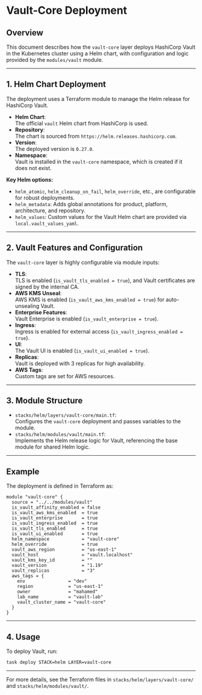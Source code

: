 # Vault-Core Deployment

## Overview

This document describes how the `vault-core` layer deploys HashiCorp Vault in the Kubernetes cluster using a Helm chart, with configuration and logic provided by the `modules/vault` module.

---

## 1. Helm Chart Deployment

The deployment uses a Terraform module to manage the Helm release for HashiCorp Vault.

- **Helm Chart**:  
  The official `vault` Helm chart from HashiCorp is used.
- **Repository**:  
  The chart is sourced from `https://helm.releases.hashicorp.com`.
- **Version**:  
  The deployed version is `0.27.0`.
- **Namespace**:  
  Vault is installed in the `vault-core` namespace, which is created if it does not exist.

**Key Helm options:**
- `helm_atomic`, `helm_cleanup_on_fail`, `helm_override`, etc., are configurable for robust deployments.
- `helm_metadata`: Adds global annotations for product, platform, architecture, and repository.
- `helm_values`: Custom values for the Vault Helm chart are provided via `local.vault_values_yaml`.

---

## 2. Vault Features and Configuration

The `vault-core` layer is highly configurable via module inputs:

- **TLS**:  
  TLS is enabled (`is_vault_tls_enabled = true`), and Vault certificates are signed by the internal CA.
- **AWS KMS Unseal**:  
  AWS KMS is enabled (`is_vault_aws_kms_enabled = true`) for auto-unsealing Vault.
- **Enterprise Features**:  
  Vault Enterprise is enabled (`is_vault_enterprise = true`).
- **Ingress**:  
  Ingress is enabled for external access (`is_vault_ingress_enabled = true`).
- **UI**:  
  The Vault UI is enabled (`is_vault_ui_enabled = true`).
- **Replicas**:  
  Vault is deployed with 3 replicas for high availability.
- **AWS Tags**:  
  Custom tags are set for AWS resources.

---

## 3. Module Structure

- `stacks/helm/layers/vault-core/main.tf`:  
  Configures the `vault-core` deployment and passes variables to the module.
- `stacks/helm/modules/vault/main.tf`:  
  Implements the Helm release logic for Vault, referencing the base module for shared Helm logic.

---

## Example

The deployment is defined in Terraform as:
```hcl
module "vault-core" {
  source = "../../modules/vault"
  is_vault_affinity_enabled = false
  is_vault_aws_kms_enabled  = true
  is_vault_enterprise       = true
  is_vault_ingress_enabled  = true
  is_vault_tls_enabled      = true
  is_vault_ui_enabled       = true
  helm_namespace            = "vault-core"
  helm_override             = true
  vault_aws_region          = "us-east-1"
  vault_host                = "vault.localhost"
  vault_kms_key_id          = ""
  vault_version             = "1.19"
  vault_replicas            = "3"
  aws_tags = {
    env                = "dev"
    region             = "us-east-1"
    owner              = "mahamed"
    lab_name           = "vault-lab"
    vault_cluster_name = "vault-core"
  }
}
```

---

## 4. Usage

To deploy Vault, run:
```sh
task deploy STACK=helm LAYER=vault-core
```

---

For more details, see the Terraform files in `stacks/helm/layers/vault-core/` and `stacks/helm/modules/vault/`.